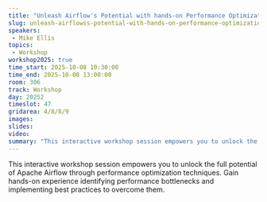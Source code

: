 ```yaml
---
title: "Unleash Airflow's Potential with hands-on Performance Optimization"
slug: unleash-airflowss-potential-with-hands-on-performance-optimization
speakers:
 - Mike Ellis
topics:
 - Workshop
workshop2025: true
time_start: 2025-10-08 10:30:00
time_end: 2025-10-08 13:00:00
room: 306
track: Workshop
day: 20252
timeslot: 47
gridarea: 4/8/8/9
images:
slides:
video:
summary: "This interactive workshop session empowers you to unlock the full potential of Apache Airflow through performance optimization techniques."
---
```


This interactive workshop session empowers you to unlock the full potential of Apache Airflow through performance optimization techniques. Gain hands-on experience identifying performance bottlenecks and
implementing best practices to overcome them.
